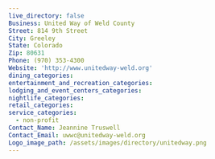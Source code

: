 ```yaml
---
live_directory: false
Business: United Way of Weld County
Street: 814 9th Street
City: Greeley
State: Colorado
Zip: 80631
Phone: (970) 353-4300
Website: 'http://www.unitedway-weld.org'
dining_categories:
entertainment_and_recreation_categories:
lodging_and_event_centers_categories:
nightlife_categories:
retail_categories:
service_categories:
  - non-profit
Contact_Name: Jeannine Truswell
Contact_Email: uwwc@unitedway-weld.org
Logo_image_path: /assets/images/directory/unitedway.png
---
```




